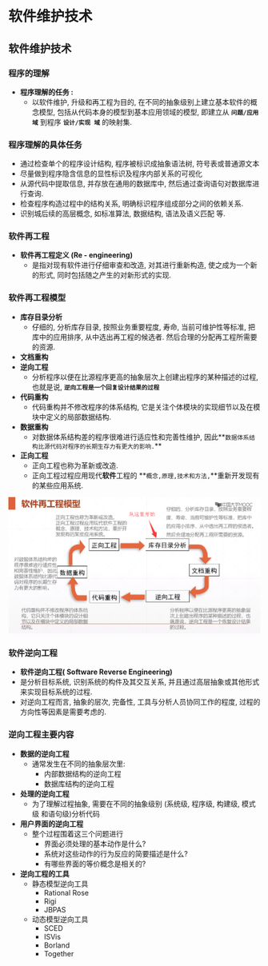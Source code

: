 # 软件维护技术

## 软件维护技术

### 程序的理解

* **程序理解的任务 :**
  * 以软件维护,  升级和再工程为目的, 在不同的抽象级别上建立基本软件的概念模型,  包括从代码本身的模型到基本应用领域的模型, 即建立从 **`问题/应用  域`** 到程序 **`设计/实现 域`** 的映射集.

### 程序理解的具体任务

* 通过检查单个的程序设计结构, 程序被标识成抽象语法树, 符号表或普通源文本
* 尽量做到程序隐含信息的显性标识及程序内部关系的可视化
* 从源代码中提取信息, 并存放在通用的数据库中, 然后通过查询语句对数据库进行查询.
* 检查程序构造过程中的结构关系, 明确标识程序组成部分之间的依赖关系.
* 识别城后续的高层概念, 如标准算法, 数据结构, 语法及语义匹配 等.



### 软件再工程

* **软件再工程定义    \(Re - engineering\)**
  * 是指对现有软件进行仔细审查和改造, 对其进行重新构造, 使之成为一个新的形式, 同时包括随之产生的对新形式的实现.

### 软件再工程模型

* **库存目录分析**
  * 仔细的, 分析库存目录, 按照业务重要程度, 寿命, 当前可维护性等标准,  把库中的应用排序, 从中选出再工程的候选者. 然后合理的分配再工程所需要的资源.
* **文档重构**
* **逆向工程**
  * 分析程序以便在比源程序更高的抽象层次上创建出程序的某种描述的过程, 也就是说, **`逆向工程是一个回复设计结果的过程`**
* **代码重构**
  * 代码重构并不修改程序的体系结构, 它是关注个体模块的实现细节以及在模块中定义的局部数据结构.
* **数据重构**
  * 对数据体系结构差的程序很难进行适应性和完善性维护, 因此**`数据体系结构比源代码对程序的长期生存力有更大的影响.`**
* **正向工程**
  * 正向工程也称为革新或改造.
  * 正向工程过程应用现代**软件**工程的 **`概念,原理,技术和方法,`**重新开发现有的某些应用系统.

![](../.gitbook/assets/image%20%28282%29.png)



### 软件逆向工程

*  **软件逆向工程\( Software Reverse Engineering\)**
  * 是分析目标系统, 识别系统的构件及其交互关系, 并且通过高层抽象或其他形式来实现目标系统的过程.
  * 对逆向工程而言, 抽象的层次, 完备性, 工具与分析人员协同工作的程度, 过程的方向性等因素是需要考虑的.

### 逆向工程主要内容

* **数据的逆向工程**
  * 通常发生在不同的抽象层次里:
    * 内部数据结构的逆向工程
    * 数据库结构的逆向工程
* **处理的逆向工程**
  * 为了理解过程抽象, 需要在不同的抽象级别 \(系统级,  程序级, 构建级, 模式级 和语句级\)分析代码
* **用户界面的逆向工程**
  * 整个过程围着这三个问题进行
    * 界面必须处理的基本动作是什么?
    * 系统对这些动作的行为反应的简要描述是什么?
    * 有哪些界面的等价概念是相关的?
* **逆向工程的工具**
  * 静态模型逆向工具
    * Rational Rose
    * Rigi
    * JBPAS
  * 动态模型逆向工具
    * SCED
    * ISVis
    * Borland
    * Together


